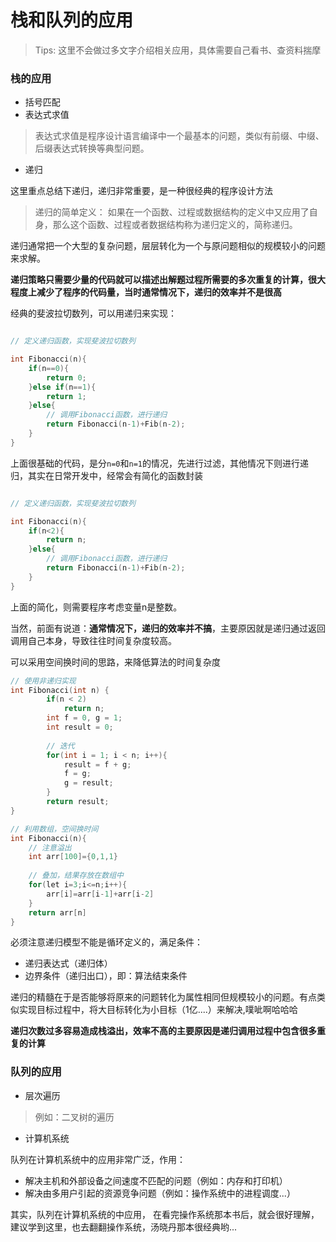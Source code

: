 
# 栈和队列的应用

> Tips: 这里不会做过多文字介绍相关应用，具体需要自己看书、查资料揣摩

### 栈的应用

- 括号匹配
- 表达式求值
> 表达式求值是程序设计语言编译中一个最基本的问题，类似有前缀、中缀、后缀表达式转换等典型问题。
- 递归

这里重点总结下递归，递归非常重要，是一种很经典的程序设计方法

> 递归的简单定义： 如果在一个函数、过程或数据结构的定义中又应用了自身，那么这个函数、过程或者数据结构称为递归定义的，简称递归。



递归通常把一个大型的复杂问题，层层转化为一个与原问题相似的规模较小的问题来求解。

**递归策略只需要少量的代码就可以描述出解题过程所需要的多次重复的计算，很大程度上减少了程序的代码量，当时通常情况下，递归的效率并不是很高**


经典的斐波拉切数列，可以用递归来实现：


```C++

// 定义递归函数，实现斐波拉切数列

int Fibonacci(n){
    if(n==0){
        return 0;
    }else if(n==1){
        return 1;
    }else{
        // 调用Fibonacci函数，进行递归
        return Fibonacci(n-1)+Fib(n-2);
    }
}


```

上面很基础的代码，是分`n=0`和`n=1`的情况，先进行过滤，其他情况下则进行递归，其实在日常开发中，经常会有简化的函数封装


```C++

// 定义递归函数，实现斐波拉切数列

int Fibonacci(n){
    if(n<2){
        return n;
    }else{
        // 调用Fibonacci函数，进行递归
        return Fibonacci(n-1)+Fib(n-2);
    }
}

```

上面的简化，则需要程序考虑变量n是整数。

当然，前面有说道：**通常情况下，递归的效率并不搞**，主要原因就是递归通过返回调用自己本身，导致往往时间复杂度较高。

可以采用空间换时间的思路，来降低算法的时间复杂度

```C++
// 使用非递归实现
int Fibonacci(int n) {
        if(n < 2)
            return n;
        int f = 0, g = 1;
        int result = 0;
        
        // 迭代
        for(int i = 1; i < n; i++){
            result = f + g;
            f = g;
            g = result;
        }
        return result;
}

// 利用数组，空间换时间
int Fibonacci(n){
    // 注意溢出
	int arr[100]={0,1,1}
	
	// 叠加，结果存放在数组中
	for(let i=3;i<=n;i++){
		arr[i]=arr[i-1]+arr[i-2]
	}
	return arr[n]
}

```


必须注意递归模型不能是循环定义的，满足条件：

- 递归表达式（递归体）
- 边界条件（递归出口），即：算法结束条件


递归的精髓在于是否能够将原来的问题转化为属性相同但规模较小的问题。有点类似实现目标过程中，将大目标转化为小目标（1亿....）来解决,噗呲啊哈哈哈

**递归次数过多容易造成栈溢出，效率不高的主要原因是递归调用过程中包含很多重复的计算**


### 队列的应用

- 层次遍历

> 例如：二叉树的遍历

- 计算机系统


队列在计算机系统中的应用非常广泛，作用：

- 解决主机和外部设备之间速度不匹配的问题（例如：内存和打印机）
- 解决由多用户引起的资源竞争问题（例如：操作系统中的进程调度...）


其实，队列在计算机系统的中应用， 在看完操作系统那本书后，就会很好理解，建议学到这里，也去翻翻操作系统，汤晓丹那本很经典哟...